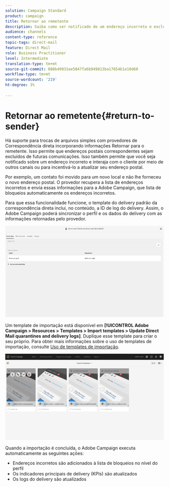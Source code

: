 ```yaml
---
solution: Campaign Standard
product: campaign
title: Retornar ao remetente
description: Saiba como ser notificado de um endereço incorreto e excluí-lo de comunicações futuras.
audience: channels
content-type: reference
topic-tags: direct-mail
feature: Direct Mail
role: Business Practitioner
level: Intermediate
translation-type: tm+mt
source-git-commit: 088b49931ee5047fa6b949813ba17654b1e10d60
workflow-type: tm+mt
source-wordcount: '219'
ht-degree: 3%

---
```



# Retornar ao remetente{#return-to-sender}

Há suporte para trocas de arquivos simples com provedores de Correspondência direta incorporando informações Retornar para o remetente. Isso permite que endereços postais correspondentes sejam excluídos de futuras comunicações. Isso também permite que você seja notificado sobre um endereço incorreto e interaja com o cliente por meio de outros canais ou para incentivá-lo a atualizar seu endereço postal.

Por exemplo, um contato foi movido para um novo local e não lhe forneceu o novo endereço postal. O provedor recupera a lista de endereços incorretos e envia essas informações para a Adobe Campaign, que lista de bloqueios automaticamente os endereços incorretos.

Para que essa funcionalidade funcione, o template do delivery padrão da correspondência direta inclui, no conteúdo, a ID de log do delivery. Assim, o Adobe Campaign poderá sincronizar o perfil e os dados do delivery com as informações retornadas pelo provedor.

![](assets/direct_mail_return_sender_1.png)

Um template de importação está disponível em **[!UICONTROL Adobe Campaign > Resources > Templates > Import templates > Update Direct Mail quarantines and delivery logs]**. Duplique esse template para criar o seu próprio. Para obter mais informações sobre o uso de templates de importação, consulte [Uso de templates de importação](../../automating/using/importing-data-with-import-templates.md#setting-up-import-templates).

![](assets/direct_mail_return_sender_2.png)

Quando a importação é concluída, o Adobe Campaign executa automaticamente as seguintes ações:

* Endereços incorretos são adicionados à lista de bloqueios no nível do perfil
* Os indicadores principais de delivery (KPIs) são atualizados
* Os logs do delivery são atualizados

